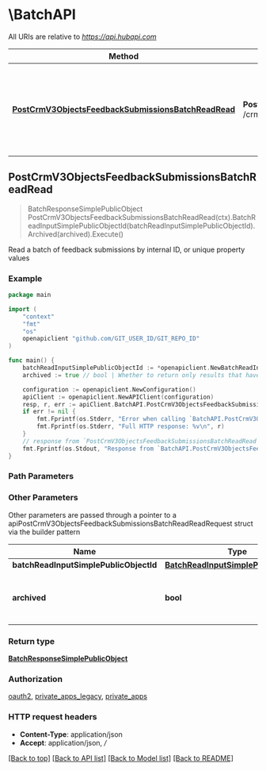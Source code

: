 # \BatchAPI

All URIs are relative to *https://api.hubapi.com*

Method | HTTP request | Description
------------- | ------------- | -------------
[**PostCrmV3ObjectsFeedbackSubmissionsBatchReadRead**](BatchAPI.md#PostCrmV3ObjectsFeedbackSubmissionsBatchReadRead) | **Post** /crm/v3/objects/feedback_submissions/batch/read | Read a batch of feedback submissions by internal ID, or unique property values



## PostCrmV3ObjectsFeedbackSubmissionsBatchReadRead

> BatchResponseSimplePublicObject PostCrmV3ObjectsFeedbackSubmissionsBatchReadRead(ctx).BatchReadInputSimplePublicObjectId(batchReadInputSimplePublicObjectId).Archived(archived).Execute()

Read a batch of feedback submissions by internal ID, or unique property values



### Example

```go
package main

import (
	"context"
	"fmt"
	"os"
	openapiclient "github.com/GIT_USER_ID/GIT_REPO_ID"
)

func main() {
	batchReadInputSimplePublicObjectId := *openapiclient.NewBatchReadInputSimplePublicObjectId([]string{"PropertiesWithHistory_example"}, []openapiclient.SimplePublicObjectId{*openapiclient.NewSimplePublicObjectId("Id_example")}, []string{"Properties_example"}) // BatchReadInputSimplePublicObjectId | 
	archived := true // bool | Whether to return only results that have been archived. (optional) (default to false)

	configuration := openapiclient.NewConfiguration()
	apiClient := openapiclient.NewAPIClient(configuration)
	resp, r, err := apiClient.BatchAPI.PostCrmV3ObjectsFeedbackSubmissionsBatchReadRead(context.Background()).BatchReadInputSimplePublicObjectId(batchReadInputSimplePublicObjectId).Archived(archived).Execute()
	if err != nil {
		fmt.Fprintf(os.Stderr, "Error when calling `BatchAPI.PostCrmV3ObjectsFeedbackSubmissionsBatchReadRead``: %v\n", err)
		fmt.Fprintf(os.Stderr, "Full HTTP response: %v\n", r)
	}
	// response from `PostCrmV3ObjectsFeedbackSubmissionsBatchReadRead`: BatchResponseSimplePublicObject
	fmt.Fprintf(os.Stdout, "Response from `BatchAPI.PostCrmV3ObjectsFeedbackSubmissionsBatchReadRead`: %v\n", resp)
}
```

### Path Parameters



### Other Parameters

Other parameters are passed through a pointer to a apiPostCrmV3ObjectsFeedbackSubmissionsBatchReadReadRequest struct via the builder pattern


Name | Type | Description  | Notes
------------- | ------------- | ------------- | -------------
 **batchReadInputSimplePublicObjectId** | [**BatchReadInputSimplePublicObjectId**](BatchReadInputSimplePublicObjectId.md) |  | 
 **archived** | **bool** | Whether to return only results that have been archived. | [default to false]

### Return type

[**BatchResponseSimplePublicObject**](BatchResponseSimplePublicObject.md)

### Authorization

[oauth2](../README.md#oauth2), [private_apps_legacy](../README.md#private_apps_legacy), [private_apps](../README.md#private_apps)

### HTTP request headers

- **Content-Type**: application/json
- **Accept**: application/json, */*

[[Back to top]](#) [[Back to API list]](../README.md#documentation-for-api-endpoints)
[[Back to Model list]](../README.md#documentation-for-models)
[[Back to README]](../README.md)


